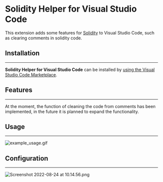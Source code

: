# Solidity Helper for Visual Studio Code

This extension adds some features for [Solidity](https://soliditylang.org/) to Visual Studio Code, such as clearing comments in solidity code.

## Installation

---

**Solidity Helper for Visual Studio Code** can be installed by [using the Visual Studio Code Marketplace](https://marketplace.visualstudio.com/items?itemName=NomicFoundation.hardhat-solidity).

## Features

---

At the moment, the function of cleaning the code from comments has been implemented, in the future it is planned to expand the functionality.

## Usage

---

![example_usage.gif](https://res.craft.do/user/full/554a2581-2bdc-4c12-1c73-8e6ee04e1c35/B65F37A6-DD0A-43B0-85A2-5182736C219F_2/t3bKFlj9RJ9slnbBHqfdU3coSS3b8TyKbgGXAIWAW90z/example_usage.gif)

## Configuration

---

![Screenshot 2022-08-24 at 10.14.56.png](https://res.craft.do/user/full/554a2581-2bdc-4c12-1c73-8e6ee04e1c35/5B052075-B82E-4673-B603-EE034C18A722_2/zfoznqwinXGb3n8JGChpN7aRfIecKUKrZ18ZIR1uXG4z/Screenshot%202022-08-24%20at%2010.14.56.png)

